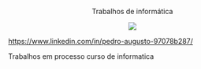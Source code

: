 <p align="center">
  Trabalhos de informática
  
<p align="center">
 <img src="https://media.brainly.com.br/image/rs:fill/w:1080/q:75/plain/https://pt-static.z-dn.net/files/d3e/bf03c9b430b9be289f91f216052aa7d6.jpg"/>
</p>

https://www.linkedin.com/in/pedro-augusto-97078b287/

Trabalhos em processo curso de informatica 

